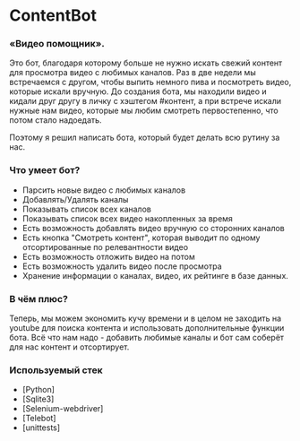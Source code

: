 # ContentBot

### «Видео помощник».
Это бот, благодаря которому больше не нужно искать свежий контент для просмотра видео с любимых каналов.
Раз  в две недели мы встречаемся с другом, чтобы выпить немного пива и посмотреть видео, которые искали вручную.
До создания бота, мы находили видео и кидали друг другу в личку с хэштегом #контент, а при встрече искали нужные нам видео, которые мы любим смотреть первостепенно, что потом стало надоедать.

Поэтому я решил написать бота, который будет делать всю рутину за нас.

### Что умеет бот?
- Парсить новые видео с любимых каналов
- Добавлять/Удалять каналы
- Показывать список всех каналов
- Показывать список всех видео накопленных за время
- Есть возможность добавлять видео вручную со сторонних каналов
- Есть кнопка "Смотреть контент", которая выводит по одному отсортированные по релевантности видео
- Есть возможность отложить видео на потом
- Есть возможность удалить видео после просмотра
- Хранение информации о каналах, видео, их рейтинге в базе данных.

### В чём плюс?
Теперь, мы можем экономить кучу времени и в целом не заходить на youtube для поиска контента и использовать дополнительные функции бота.
Всё что нам надо - добавить любимые каналы и бот сам соберёт для нас контент и отсортирует.

### Используемый стек
* [Python]
* [Sqlite3]
* [Selenium-webdriver]
* [Telebot]
* [unittests]
